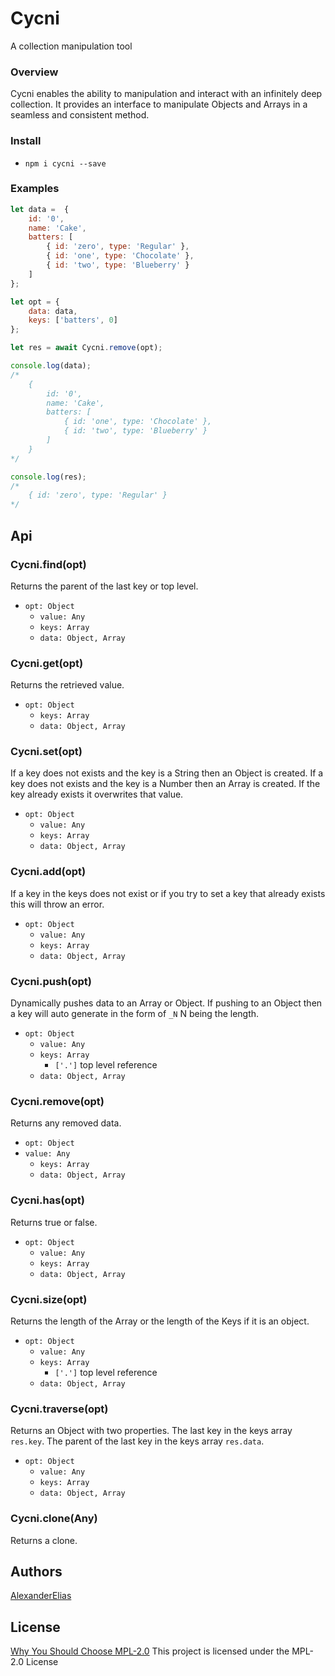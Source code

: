 
# Cycni
A collection manipulation tool

### Overview
Cycni enables the ability to manipulation and interact with an infinitely deep collection. It provides an interface to manipulate Objects and Arrays in a seamless and consistent method.

### Install
- `npm i cycni --save`

### Examples
```js
let data = 	{
	id: '0',
	name: 'Cake',
	batters: [
		{ id: 'zero', type: 'Regular' },
		{ id: 'one', type: 'Chocolate' },
		{ id: 'two', type: 'Blueberry' }
	]
};

let opt = {
	data: data,
	keys: ['batters', 0]
};

let res = await Cycni.remove(opt);

console.log(data);
/*
	{
		id: '0',
		name: 'Cake',
		batters: [
			{ id: 'one', type: 'Chocolate' },
			{ id: 'two', type: 'Blueberry' }
		]
  	}
*/

console.log(res);
/*
	{ id: 'zero', type: 'Regular' }
*/
```

## Api

### Cycni.find(opt)
Returns the parent of the last key or top level.
- `opt: Object`
	- `value: Any`
	- `keys: Array`
	- `data: Object, Array`

### Cycni.get(opt)
Returns the retrieved value.
- `opt: Object`
	- `keys: Array`
	- `data: Object, Array`

### Cycni.set(opt)
If a key does not exists and the key is a String then an Object is created.
If a key does not exists and the key is a Number then an Array is created.
If the key already exists it overwrites that value.
- `opt: Object`
	- `value: Any`
	- `keys: Array`
	- `data: Object, Array`

### Cycni.add(opt)
If a key in the keys does not exist or if you try to set a key that already exists this will throw an error.
- `opt: Object`
	- `value: Any`
	- `keys: Array`
	- `data: Object, Array`

### Cycni.push(opt)
Dynamically pushes data to an Array or Object. If pushing to an Object then a key will auto generate in the form of `_N` N being the length.
- `opt: Object`
	- `value: Any`
	- `keys: Array`
		- `['.']` top level reference
	- `data: Object, Array`

### Cycni.remove(opt)
Returns any removed data.
- `opt: Object`
- `value: Any`
	- `keys: Array`
	- `data: Object, Array`

### Cycni.has(opt)
Returns true or false.
- `opt: Object`
	- `value: Any`
	- `keys: Array`
	- `data: Object, Array`

### Cycni.size(opt)
Returns the length of the Array or the length of the Keys if it is an object.
- `opt: Object`
	- `value: Any`
	- `keys: Array`
		- `['.']` top level reference
	- `data: Object, Array`

### Cycni.traverse(opt)
Returns an Object with two properties.
The last key in the keys array `res.key`.
The parent of the last key in the keys array `res.data`.
- `opt: Object`
	- `value: Any`
	- `keys: Array`
	- `data: Object, Array`

### Cycni.clone(Any)
Returns a clone.

## Authors
[AlexanderElias](https://github.com/AlexanderElias)

## License
[Why You Should Choose MPL-2.0](http://veldstra.org/2016/12/09/you-should-choose-mpl2-for-your-opensource-project.html)
This project is licensed under the MPL-2.0 License
